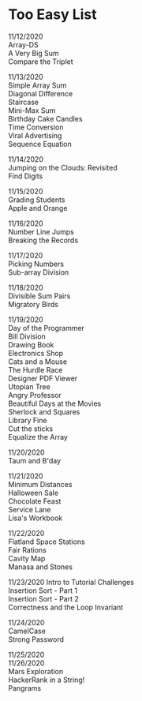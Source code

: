 # Too Easy List  

11/12/2020  
Array-DS  
A Very Big Sum  
Compare the Triplet  

11/13/2020  
Simple Array Sum  
Diagonal Difference  
Staircase  
Mini-Max Sum  
Birthday Cake Candles  
Time Conversion  
Viral Advertising  
Sequence Equation  
  
11/14/2020  
Jumping on the Clouds: Revisited  
Find Digits  
  
11/15/2020  
Grading Students  
Apple and Orange  

11/16/2020  
Number Line Jumps  
Breaking the Records  

11/17/2020  
Picking Numbers  
Sub-array Division  

11/18/2020  
Divisible Sum Pairs  
Migratory Birds  

11/19/2020  
Day of the Programmer  
Bill Division  
Drawing Book  
Electronics Shop  
Cats and a Mouse  
The Hurdle Race  
Designer PDF Viewer  
Utopian Tree  
Angry Professor  
Beautiful Days at the Movies  
Sherlock and Squares  
Library Fine  
Cut the sticks  
Equalize the Array  
  
11/20/2020  
Taum and B'day  
  
11/21/2020  
Minimum Distances  
Halloween Sale  
Chocolate Feast  
Service Lane  
Lisa's Workbook  
  
11/22/2020  
Flatland Space Stations  
Fair Rations  
Cavity Map  
Manasa and Stones  

11/23/2020
Intro to Tutorial Challenges  
Insertion Sort - Part 1  
Insertion Sort - Part 2  
Correctness and the Loop Invariant  

11/24/2020  
CamelCase  
Strong Password  

11/25/2020  
11/26/2020  
Mars Exploration  
HackerRank in a String!  
Pangrams  
